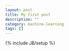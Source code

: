 ```yaml
---
layout: post
title: My first post
description: ""
category: machine-learning 
tags: []
---
```

{% include JB/setup %}
